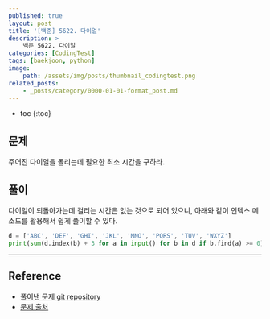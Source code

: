 ```yaml
---
published: true
layout: post
title: '[백준] 5622. 다이얼'
description: >
    백준 5622. 다이얼
categories: [CodingTest]
tags: [baekjoon, python]
image:
    path: /assets/img/posts/thumbnail_codingtest.png
related_posts:
    - _posts/category/0000-01-01-format_post.md
---
```

* toc
{:toc}

## 문제

주어진 다이얼을 돌리는데 필요한 최소 시간을 구하라.  

## 풀이

다이얼이 되돌아가는데 걸리는 시간은 없는 것으로 되어 있으니, 아래와 같이 인덱스 메소드를 활용해서 쉽게 풀이할 수 있다.  

```python
d = ['ABC', 'DEF', 'GHI', 'JKL', 'MNO', 'PQRS', 'TUV', 'WXYZ']
print(sum(d.index(b) + 3 for a in input() for b in d if b.find(a) >= 0))
```

---
## Reference
- [풀어낸 문제 git repository](https://github.com/djccnt15/programming)
- [문제 출처](https://www.acmicpc.net/problem/5622)